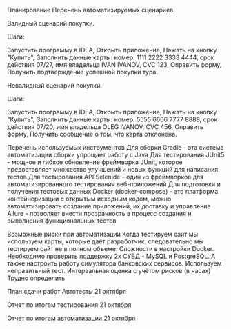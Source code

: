 Планирование
Перечень автоматизируемых сценариев

Валидный сценарий покупки.

Шаги:

Запустить программу в IDEA,
Открыть приложение,
Нажать на кнопку "Купить",
Заполнить данные карты: номер: 1111 2222 3333 4444, срок действия 07/27, имя владельца IVAN IVANOV, CVC 123,
Оправить форму,
Получить подтверждение успешной покупки тура.

Невалидный сценарий покупки.

Шаги:

Запустить программу в IDEA,
Открыть приложение,
Нажать на кнопку "Купить",
Заполнить данные карты: номер: 5555 6666 7777 8888, срок действия 07/20, имя владельца OLEG IVANOV, CVC 456,
Оправить форму,
Получить сообщение о том, что карта отклонена.

Перечень используемых инструментов
Для сборки
Gradle - эта система автоматизации сборки упрощает работу с Java 
Для тестирования
JUnit5 - мощное и гибкое обновление фреймворка JUnit, которое предоставляет множество улучшений и новых функций для написания тестов
Для тестирования API
Selenide - один из фреймворков для автоматизированного тестирования веб-приложений
Для подготовки и получения тестовых данных
Docker (docker-compose) - это платформа контейнеризации с открытым исходным кодом, можно автоматизировать создание приложений, их доставку и управление
Allure - позволяет внести прозрачность в процесс создания и выполнения функциональных тестов



Возможные риски при автоматизации
Когда тестируем сайт мы используем карты, которые даёт разработчик, следовательно мы тестируем сайт не в полном объеме.
Сложности в настройки Docker. Необходимо проверить поддержку 2х СУБД - MySQL и PostgreSQL. А также настроить работу симулятора банковских сервисов.
Используем неправитьный тест.
Интервальная оценка с учётом рисков (в часах)
Трудно определить

План сдачи работ
Автотесты
21 октября

Отчет по итогам тестирования
21 октября

Отчет по итогам автоматизации
21 октября